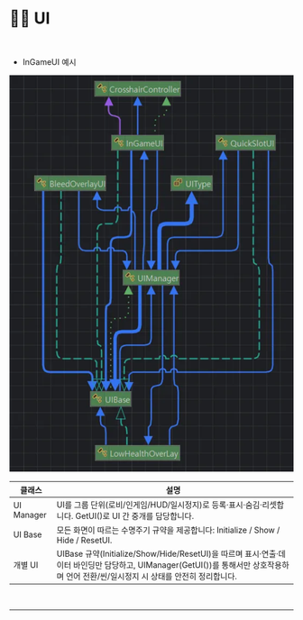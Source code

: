 # 👩‍💻 UI

<br>

* InGameUI 예시

![img_6.png](https://github.com/Neronem/TheLastOne_Public/blob/main/Game%20Client%20Architecture/Images/img_6.png)

| 클래스 | 설명 |
|--------|------|
| UI Manager | UI를 그룹 단위(로비/인게임/HUD/일시정지)로 등록·표시·숨김·리셋합니다. GetUI<T>()로 UI 간 중개를 담당합니다. |
| UI Base | 모든 화면이 따르는 수명주기 규약을 제공합니다: Initialize / Show / Hide / ResetUI. |
| 개별 UI | UIBase 규약(Initialize/Show/Hide/ResetUI)을 따르며 표시·연출·데이터 바인딩만 담당하고, UIManager(GetUI<T>())를 통해서만 상호작용하며 언어 전환/씬/일시정지 시 상태를 안전히 정리합니다. |

<br>

---